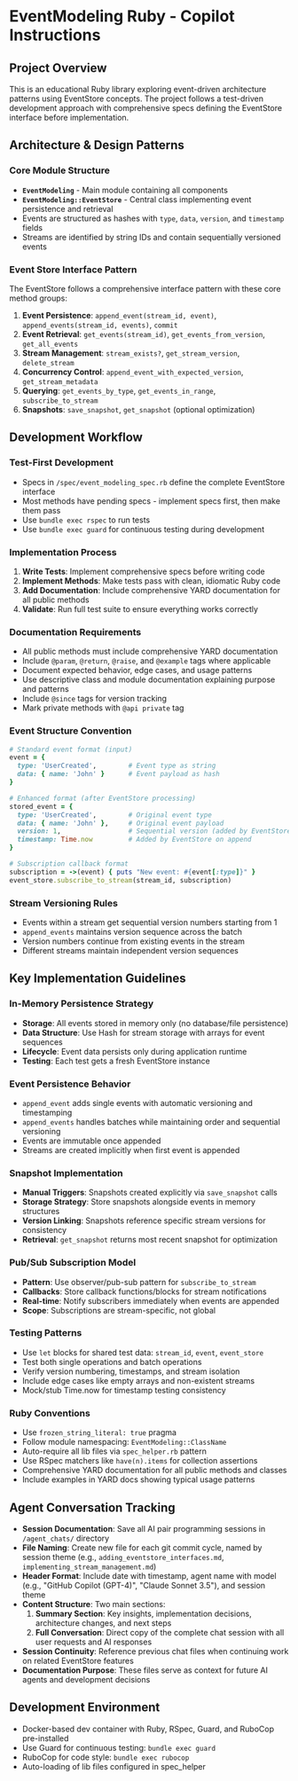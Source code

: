 # EventModeling Ruby - Copilot Instructions

## Project Overview
This is an educational Ruby library exploring event-driven architecture patterns using EventStore concepts. The project follows a test-driven development approach with comprehensive specs defining the EventStore interface before implementation.

## Architecture & Design Patterns

### Core Module Structure
- **`EventModeling`** - Main module containing all components
- **`EventModeling::EventStore`** - Central class implementing event persistence and retrieval
- Events are structured as hashes with `type`, `data`, `version`, and `timestamp` fields
- Streams are identified by string IDs and contain sequentially versioned events

### Event Store Interface Pattern
The EventStore follows a comprehensive interface pattern with these core method groups:
1. **Event Persistence**: `append_event(stream_id, event)`, `append_events(stream_id, events)`, `commit`
2. **Event Retrieval**: `get_events(stream_id)`, `get_events_from_version`, `get_all_events`
3. **Stream Management**: `stream_exists?`, `get_stream_version`, `delete_stream`
4. **Concurrency Control**: `append_event_with_expected_version`, `get_stream_metadata`
5. **Querying**: `get_events_by_type`, `get_events_in_range`, `subscribe_to_stream`
6. **Snapshots**: `save_snapshot`, `get_snapshot` (optional optimization)

## Development Workflow

### Test-First Development
- Specs in `/spec/event_modeling_spec.rb` define the complete EventStore interface
- Most methods have pending specs - implement specs first, then make them pass
- Use `bundle exec rspec` to run tests
- Use `bundle exec guard` for continuous testing during development

### Implementation Process
1. **Write Tests**: Implement comprehensive specs before writing code
2. **Implement Methods**: Make tests pass with clean, idiomatic Ruby code
3. **Add Documentation**: Include comprehensive YARD documentation for all public methods
4. **Validate**: Run full test suite to ensure everything works correctly

### Documentation Requirements
- All public methods must include comprehensive YARD documentation
- Include `@param`, `@return`, `@raise`, and `@example` tags where applicable
- Document expected behavior, edge cases, and usage patterns
- Use descriptive class and module documentation explaining purpose and patterns
- Include `@since` tags for version tracking
- Mark private methods with `@api private` tag

### Event Structure Convention
```ruby
# Standard event format (input)
event = {
  type: 'UserCreated',        # Event type as string
  data: { name: 'John' }      # Event payload as hash
}

# Enhanced format (after EventStore processing)
stored_event = {
  type: 'UserCreated',        # Original event type
  data: { name: 'John' },     # Original event payload
  version: 1,                 # Sequential version (added by EventStore)
  timestamp: Time.now         # Added by EventStore on append
}

# Subscription callback format
subscription = ->(event) { puts "New event: #{event[:type]}" }
event_store.subscribe_to_stream(stream_id, subscription)
```

### Stream Versioning Rules
- Events within a stream get sequential version numbers starting from 1
- `append_events` maintains version sequence across the batch
- Version numbers continue from existing events in the stream
- Different streams maintain independent version sequences

## Key Implementation Guidelines

### In-Memory Persistence Strategy
- **Storage**: All events stored in memory only (no database/file persistence)
- **Data Structure**: Use Hash for stream storage with arrays for event sequences
- **Lifecycle**: Event data persists only during application runtime
- **Testing**: Each test gets a fresh EventStore instance

### Event Persistence Behavior
- `append_event` adds single events with automatic versioning and timestamping
- `append_events` handles batches while maintaining order and sequential versioning
- Events are immutable once appended
- Streams are created implicitly when first event is appended

### Snapshot Implementation
- **Manual Triggers**: Snapshots created explicitly via `save_snapshot` calls
- **Storage Strategy**: Store snapshots alongside events in memory structures
- **Version Linking**: Snapshots reference specific stream versions for consistency
- **Retrieval**: `get_snapshot` returns most recent snapshot for optimization

### Pub/Sub Subscription Model
- **Pattern**: Use observer/pub-sub pattern for `subscribe_to_stream`
- **Callbacks**: Store callback functions/blocks for stream notifications
- **Real-time**: Notify subscribers immediately when events are appended
- **Scope**: Subscriptions are stream-specific, not global

### Testing Patterns
- Use `let` blocks for shared test data: `stream_id`, `event`, `event_store`
- Test both single operations and batch operations
- Verify version numbering, timestamps, and stream isolation
- Include edge cases like empty arrays and non-existent streams
- Mock/stub Time.now for timestamp testing consistency

### Ruby Conventions
- Use `frozen_string_literal: true` pragma
- Follow module namespacing: `EventModeling::ClassName`
- Auto-require all lib files via `spec_helper.rb` pattern
- Use RSpec matchers like `have(n).items` for collection assertions
- Comprehensive YARD documentation for all public methods and classes
- Include examples in YARD docs showing typical usage patterns

## Agent Conversation Tracking
- **Session Documentation**: Save all AI pair programming sessions in `/agent_chats/` directory
- **File Naming**: Create new file for each git commit cycle, named by session theme (e.g., `adding_eventstore_interfaces.md`, `implementing_stream_management.md`)
- **Header Format**: Include date with timestamp, agent name with model (e.g., "GitHub Copilot (GPT-4)", "Claude Sonnet 3.5"), and session theme
- **Content Structure**: Two main sections:
  1. **Summary Section**: Key insights, implementation decisions, architecture changes, and next steps
  2. **Full Conversation**: Direct copy of the complete chat session with all user requests and AI responses
- **Session Continuity**: Reference previous chat files when continuing work on related EventStore features
- **Documentation Purpose**: These files serve as context for future AI agents and development decisions

## Development Environment
- Docker-based dev container with Ruby, RSpec, Guard, and RuboCop pre-installed
- Use Guard for continuous testing: `bundle exec guard`
- RuboCop for code style: `bundle exec rubocop`
- Auto-loading of lib files configured in spec_helper
